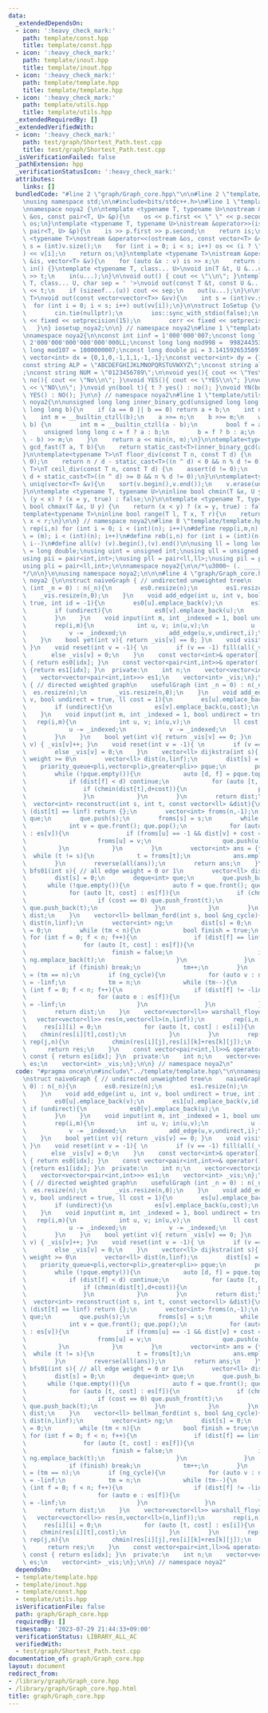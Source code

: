 ```yaml
---
data:
  _extendedDependsOn:
  - icon: ':heavy_check_mark:'
    path: template/const.hpp
    title: template/const.hpp
  - icon: ':heavy_check_mark:'
    path: template/inout.hpp
    title: template/inout.hpp
  - icon: ':heavy_check_mark:'
    path: template/template.hpp
    title: template/template.hpp
  - icon: ':heavy_check_mark:'
    path: template/utils.hpp
    title: template/utils.hpp
  _extendedRequiredBy: []
  _extendedVerifiedWith:
  - icon: ':heavy_check_mark:'
    path: test/graph/Shortest_Path.test.cpp
    title: test/graph/Shortest_Path.test.cpp
  _isVerificationFailed: false
  _pathExtension: hpp
  _verificationStatusIcon: ':heavy_check_mark:'
  attributes:
    links: []
  bundledCode: "#line 2 \"graph/Graph_core.hpp\"\n\n#line 2 \"template/template.hpp\"\
    \nusing namespace std;\n\n#include<bits/stdc++.h>\n#line 1 \"template/inout.hpp\"\
    \nnamespace noya2 {\n\ntemplate <typename T, typename U>\nostream &operator<<(ostream\
    \ &os, const pair<T, U> &p){\n    os << p.first << \" \" << p.second;\n    return\
    \ os;\n}\ntemplate <typename T, typename U>\nistream &operator>>(istream &is,\
    \ pair<T, U> &p){\n    is >> p.first >> p.second;\n    return is;\n}\n\ntemplate\
    \ <typename T>\nostream &operator<<(ostream &os, const vector<T> &v){\n    int\
    \ s = (int)v.size();\n    for (int i = 0; i < s; i++) os << (i ? \" \" : \"\"\
    ) << v[i];\n    return os;\n}\ntemplate <typename T>\nistream &operator>>(istream\
    \ &is, vector<T> &v){\n    for (auto &x : v) is >> x;\n    return is;\n}\n\nvoid\
    \ in() {}\ntemplate <typename T, class... U>\nvoid in(T &t, U &...u){\n    cin\
    \ >> t;\n    in(u...);\n}\n\nvoid out() { cout << \"\\n\"; }\ntemplate <typename\
    \ T, class... U, char sep = ' '>\nvoid out(const T &t, const U &...u){\n    cout\
    \ << t;\n    if (sizeof...(u)) cout << sep;\n    out(u...);\n}\n\ntemplate<typename\
    \ T>\nvoid out(const vector<vector<T>> &vv){\n    int s = (int)vv.size();\n  \
    \  for (int i = 0; i < s; i++) out(vv[i]);\n}\n\nstruct IoSetup {\n    IoSetup(){\n\
    \        cin.tie(nullptr);\n        ios::sync_with_stdio(false);\n        cout\
    \ << fixed << setprecision(15);\n        cerr << fixed << setprecision(7);\n \
    \   }\n} iosetup_noya2;\n\n} // namespace noya2\n#line 1 \"template/const.hpp\"\
    \nnamespace noya2{\n\nconst int iinf = 1'000'000'007;\nconst long long linf =\
    \ 2'000'000'000'000'000'000LL;\nconst long long mod998 =  998244353;\nconst long\
    \ long mod107 = 1000000007;\nconst long double pi = 3.14159265358979323;\nconst\
    \ vector<int> dx = {0,1,0,-1,1,1,-1,-1};\nconst vector<int> dy = {1,0,-1,0,1,-1,-1,1};\n\
    const string ALP = \"ABCDEFGHIJKLMNOPQRSTUVWXYZ\";\nconst string alp = \"abcdefghijklmnopqrstuvwxyz\"\
    ;\nconst string NUM = \"0123456789\";\n\nvoid yes(){ cout << \"Yes\\n\"; }\nvoid\
    \ no(){ cout << \"No\\n\"; }\nvoid YES(){ cout << \"YES\\n\"; }\nvoid NO(){ cout\
    \ << \"NO\\n\"; }\nvoid yn(bool t){ t ? yes() : no(); }\nvoid YN(bool t){ t ?\
    \ YES() : NO(); }\n\n} // namespace noya2\n#line 1 \"template/utils.hpp\"\nnamespace\
    \ noya2{\n\nunsigned long long inner_binary_gcd(unsigned long long a, unsigned\
    \ long long b){\n    if (a == 0 || b == 0) return a + b;\n    int n = __builtin_ctzll(a);\n\
    \    int m = __builtin_ctzll(b);\n    a >>= n;\n    b >>= m;\n    while (a !=\
    \ b) {\n        int m = __builtin_ctzll(a - b);\n        bool f = a > b;\n   \
    \     unsigned long long c = f ? a : b;\n        b = f ? b : a;\n        a = (c\
    \ - b) >> m;\n    }\n    return a << min(n, m);\n}\n\ntemplate<typename T>\nT\
    \ gcd_fast(T a, T b){\n    return static_cast<T>(inner_binary_gcd(abs(a),abs(b)));\n\
    }\n\ntemplate<typename T>\nT floor_div(const T n, const T d) {\n    assert(d !=\
    \ 0);\n    return n / d - static_cast<T>((n ^ d) < 0 && n % d != 0);\n}\n\ntemplate<typename\
    \ T>\nT ceil_div(const T n, const T d) {\n    assert(d != 0);\n    return n /\
    \ d + static_cast<T>((n ^ d) >= 0 && n % d != 0);\n}\n\ntemplate<typename T> void\
    \ uniq(vector<T> &v){\n    sort(v.begin(),v.end());\n    v.erase(unique(v.begin(),v.end()),v.end());\n\
    }\n\ntemplate <typename T, typename U>\ninline bool chmin(T &x, U y) {\n    return\
    \ (y < x) ? (x = y, true) : false;\n}\n\ntemplate <typename T, typename U>\ninline\
    \ bool chmax(T &x, U y) {\n    return (x < y) ? (x = y, true) : false;\n}\n\n\
    template<typename T>\ninline bool range(T l, T x, T r){\n    return l <= x &&\
    \ x < r;\n}\n\n} // namespace noya2\n#line 8 \"template/template.hpp\"\n\n#define\
    \ rep(i,n) for (int i = 0; i < (int)(n); i++)\n#define repp(i,m,n) for (int i\
    \ = (m); i < (int)(n); i++)\n#define reb(i,n) for (int i = (int)(n-1); i >= 0;\
    \ i--)\n#define all(v) (v).begin(),(v).end()\n\nusing ll = long long;\nusing ld\
    \ = long double;\nusing uint = unsigned int;\nusing ull = unsigned long long;\n\
    using pii = pair<int,int>;\nusing pll = pair<ll,ll>;\nusing pil = pair<int,ll>;\n\
    using pli = pair<ll,int>;\n\nnamespace noya2{\n\n/*\u3000~ (. _________ . /)\u3000\
    */\n\n}\n\nusing namespace noya2;\n\n\n#line 4 \"graph/Graph_core.hpp\"\n\nnamespace\
    \ noya2 {\n\nstruct naiveGraph { // undirected unweighted tree\n    naiveGraph\
    \ (int _n = 0) : n(_n){\n        es0.resize(n);\n        es1.resize(n);\n    \
    \    _vis.resize(n,0);\n    }\n    void add_edge(int u, int v, bool undirect =\
    \ true, int id = -1){\n        es0[u].emplace_back(v);\n        es1[u].emplace_back(v,id);\n\
    \        if (undirect){\n            es0[v].emplace_back(u);\n            es1[v].emplace_back(u,id);\n\
    \        }\n    }\n    void input(int m, int _indexed = 1, bool undirect = true){\n\
    \        rep(i,m){\n            int u, v; in(u,v);\n            u -= _indexed;\n\
    \            v -= _indexed;\n            add_edge(u,v,undirect,i);\n        }\n\
    \    }\n    bool yet(int v){ return _vis[v] == 0; }\n    void visit(int v) { _vis[v]++;\
    \ }\n    void reset(int v = -1){ \n        if (v == -1) fill(all(_vis),0);\n \
    \       else _vis[v] = 0;\n    }\n    const vector<int>& operator[](int idx) const\
    \ { return es0[idx]; }\n    const vector<pair<int,int>>& operator()(int idx) const\
    \ {return es1[idx]; }\n  private:\n    int n;\n    vector<vector<int>> es0;\n\
    \    vector<vector<pair<int,int>>> es1;\n    vector<int> _vis;\n};\n\nstruct usefulGraph\
    \ { // directed weighted graph\n    usefulGraph (int _n = 0) : n(_n){\n      \
    \  es.resize(n);\n        _vis.resize(n,0);\n    }\n    void add_edge(int u, int\
    \ v, bool undirect = true, ll cost = 1){\n        es[u].emplace_back(v,cost);\n\
    \        if (undirect){\n            es[v].emplace_back(u,cost);\n        }\n\
    \    }\n    void input(int m, int _indexed = 1, bool undirect = true){\n     \
    \   rep(i,m){\n            int u, v; in(u,v);\n            ll cost; in(cost);\n\
    \            u -= _indexed;\n            v -= _indexed;\n            add_edge(u,v,undirect,cost);\n\
    \        }\n    }\n    bool yet(int v){ return _vis[v] == 0; }\n    void visit(int\
    \ v) { _vis[v]++; }\n    void reset(int v = -1){ \n        if (v == -1) fill(all(_vis),0);\n\
    \        else _vis[v] = 0;\n    }\n    vector<ll> dijkstra(int s){ // all edge\
    \ weight >= 0\n        vector<ll> dist(n,linf);\n        dist[s] = 0LL;\n    \
    \    priority_queue<pli,vector<pli>,greater<pli>> pque;\n        pque.push(pli(0,s));\n\
    \        while (!pque.empty()){\n            auto [d, f] = pque.top(); pque.pop();\n\
    \            if (dist[f] < d) continue;\n            for (auto [t, cost] : es[f]){\n\
    \                if (chmin(dist[t],d+cost)){\n                    pque.push(pli(dist[t],t));\n\
    \                }\n            }\n        }\n        return dist;\n    }\n  \
    \  vector<int> reconstruct(int s, int t, const vector<ll> &dist){\n        if\
    \ (dist[t] == linf) return {};\n        vector<int> froms(n,-1);\n        queue<int>\
    \ que;\n        que.push(s);\n        froms[s] = s;\n        while (!que.empty()){\n\
    \            int v = que.front(); que.pop();\n            for (auto [u, cost]\
    \ : es[v]){\n                if (froms[u] == -1 && dist[v] + cost == dist[u]){\n\
    \                    froms[u] = v;\n                    que.push(u);\n       \
    \         }\n            }\n        }\n        vector<int> ans = {t};\n      \
    \  while (t != s){\n            t = froms[t];\n            ans.emplace_back(t);\n\
    \        }\n        reverse(all(ans));\n        return ans;\n    }\n    vector<ll>\
    \ bfs01(int s){ // all edge weight = 0 or 1\n        vector<ll> dist(n,linf);\n\
    \        dist[s] = 0;\n        deque<int> que;\n        que.push_back(s);\n  \
    \      while (!que.empty()){\n            auto f = que.front(); que.pop_front();\n\
    \            for (auto [t, cost] : es[f]){\n                if (chmin(dist[t],dist[f]+cost)){\n\
    \                    if (cost == 0) que.push_front(t);\n                    else\
    \ que.push_back(t);\n                }\n            }\n        }\n        return\
    \ dist;\n    }\n    vector<ll> bellman_ford(int s, bool &ng_cycle){\n        vector<ll>\
    \ dist(n,linf);\n        vector<int> ng;\n        dist[s] = 0;\n        int tm\
    \ = 0;\n        while (tm < n){\n            bool finish = true;\n           \
    \ for (int f = 0; f < n; f++){\n                if (dist[f] == linf) continue;\n\
    \                for (auto [t, cost] : es[f]){\n                    if (chmin(dist[t],dist[f]+cost)){\n\
    \                        finish = false;\n                        if (tm == n-1)\
    \ ng.emplace_back(t);\n                    }\n                }\n            }\n\
    \            if (finish) break;\n            tm++;\n        }\n        ng_cycle\
    \ = (tm == n);\n        if (ng_cycle){\n            for (auto v : ng) dist[v]\
    \ = -linf;\n            tm = n;\n            while (tm--){\n                for\
    \ (int f = 0; f < n; f++){\n                    if (dist[f] != -linf) continue;\n\
    \                    for (auto e : es[f]){\n                        dist[e.first]\
    \ = -linf;\n                    }\n                }\n            }\n        }\n\
    \        return dist;\n    }\n    vector<vector<ll>> warshall_floyd(){\n     \
    \   vector<vector<ll>> res(n,vector<ll>(n,linf));\n        rep(i,n){\n       \
    \     res[i][i] = 0;\n            for (auto [t, cost] : es[i]){\n            \
    \    chmin(res[i][t],cost);\n            }\n        }\n        rep(k,n) rep(i,n)\
    \ rep(j,n){\n            chmin(res[i][j],res[i][k]+res[k][j]);\n        }\n  \
    \      return res;\n    }\n    const vector<pair<int,ll>>& operator[](int idx)\
    \ const { return es[idx]; }\n  private:\n    int n;\n    vector<vector<pair<int,ll>>>\
    \ es;\n    vector<int> _vis;\n};\n\n} // namespace noya2\n"
  code: "#pragma once\n\n#include\"../template/template.hpp\"\n\nnamespace noya2 {\n\
    \nstruct naiveGraph { // undirected unweighted tree\n    naiveGraph (int _n =\
    \ 0) : n(_n){\n        es0.resize(n);\n        es1.resize(n);\n        _vis.resize(n,0);\n\
    \    }\n    void add_edge(int u, int v, bool undirect = true, int id = -1){\n\
    \        es0[u].emplace_back(v);\n        es1[u].emplace_back(v,id);\n       \
    \ if (undirect){\n            es0[v].emplace_back(u);\n            es1[v].emplace_back(u,id);\n\
    \        }\n    }\n    void input(int m, int _indexed = 1, bool undirect = true){\n\
    \        rep(i,m){\n            int u, v; in(u,v);\n            u -= _indexed;\n\
    \            v -= _indexed;\n            add_edge(u,v,undirect,i);\n        }\n\
    \    }\n    bool yet(int v){ return _vis[v] == 0; }\n    void visit(int v) { _vis[v]++;\
    \ }\n    void reset(int v = -1){ \n        if (v == -1) fill(all(_vis),0);\n \
    \       else _vis[v] = 0;\n    }\n    const vector<int>& operator[](int idx) const\
    \ { return es0[idx]; }\n    const vector<pair<int,int>>& operator()(int idx) const\
    \ {return es1[idx]; }\n  private:\n    int n;\n    vector<vector<int>> es0;\n\
    \    vector<vector<pair<int,int>>> es1;\n    vector<int> _vis;\n};\n\nstruct usefulGraph\
    \ { // directed weighted graph\n    usefulGraph (int _n = 0) : n(_n){\n      \
    \  es.resize(n);\n        _vis.resize(n,0);\n    }\n    void add_edge(int u, int\
    \ v, bool undirect = true, ll cost = 1){\n        es[u].emplace_back(v,cost);\n\
    \        if (undirect){\n            es[v].emplace_back(u,cost);\n        }\n\
    \    }\n    void input(int m, int _indexed = 1, bool undirect = true){\n     \
    \   rep(i,m){\n            int u, v; in(u,v);\n            ll cost; in(cost);\n\
    \            u -= _indexed;\n            v -= _indexed;\n            add_edge(u,v,undirect,cost);\n\
    \        }\n    }\n    bool yet(int v){ return _vis[v] == 0; }\n    void visit(int\
    \ v) { _vis[v]++; }\n    void reset(int v = -1){ \n        if (v == -1) fill(all(_vis),0);\n\
    \        else _vis[v] = 0;\n    }\n    vector<ll> dijkstra(int s){ // all edge\
    \ weight >= 0\n        vector<ll> dist(n,linf);\n        dist[s] = 0LL;\n    \
    \    priority_queue<pli,vector<pli>,greater<pli>> pque;\n        pque.push(pli(0,s));\n\
    \        while (!pque.empty()){\n            auto [d, f] = pque.top(); pque.pop();\n\
    \            if (dist[f] < d) continue;\n            for (auto [t, cost] : es[f]){\n\
    \                if (chmin(dist[t],d+cost)){\n                    pque.push(pli(dist[t],t));\n\
    \                }\n            }\n        }\n        return dist;\n    }\n  \
    \  vector<int> reconstruct(int s, int t, const vector<ll> &dist){\n        if\
    \ (dist[t] == linf) return {};\n        vector<int> froms(n,-1);\n        queue<int>\
    \ que;\n        que.push(s);\n        froms[s] = s;\n        while (!que.empty()){\n\
    \            int v = que.front(); que.pop();\n            for (auto [u, cost]\
    \ : es[v]){\n                if (froms[u] == -1 && dist[v] + cost == dist[u]){\n\
    \                    froms[u] = v;\n                    que.push(u);\n       \
    \         }\n            }\n        }\n        vector<int> ans = {t};\n      \
    \  while (t != s){\n            t = froms[t];\n            ans.emplace_back(t);\n\
    \        }\n        reverse(all(ans));\n        return ans;\n    }\n    vector<ll>\
    \ bfs01(int s){ // all edge weight = 0 or 1\n        vector<ll> dist(n,linf);\n\
    \        dist[s] = 0;\n        deque<int> que;\n        que.push_back(s);\n  \
    \      while (!que.empty()){\n            auto f = que.front(); que.pop_front();\n\
    \            for (auto [t, cost] : es[f]){\n                if (chmin(dist[t],dist[f]+cost)){\n\
    \                    if (cost == 0) que.push_front(t);\n                    else\
    \ que.push_back(t);\n                }\n            }\n        }\n        return\
    \ dist;\n    }\n    vector<ll> bellman_ford(int s, bool &ng_cycle){\n        vector<ll>\
    \ dist(n,linf);\n        vector<int> ng;\n        dist[s] = 0;\n        int tm\
    \ = 0;\n        while (tm < n){\n            bool finish = true;\n           \
    \ for (int f = 0; f < n; f++){\n                if (dist[f] == linf) continue;\n\
    \                for (auto [t, cost] : es[f]){\n                    if (chmin(dist[t],dist[f]+cost)){\n\
    \                        finish = false;\n                        if (tm == n-1)\
    \ ng.emplace_back(t);\n                    }\n                }\n            }\n\
    \            if (finish) break;\n            tm++;\n        }\n        ng_cycle\
    \ = (tm == n);\n        if (ng_cycle){\n            for (auto v : ng) dist[v]\
    \ = -linf;\n            tm = n;\n            while (tm--){\n                for\
    \ (int f = 0; f < n; f++){\n                    if (dist[f] != -linf) continue;\n\
    \                    for (auto e : es[f]){\n                        dist[e.first]\
    \ = -linf;\n                    }\n                }\n            }\n        }\n\
    \        return dist;\n    }\n    vector<vector<ll>> warshall_floyd(){\n     \
    \   vector<vector<ll>> res(n,vector<ll>(n,linf));\n        rep(i,n){\n       \
    \     res[i][i] = 0;\n            for (auto [t, cost] : es[i]){\n            \
    \    chmin(res[i][t],cost);\n            }\n        }\n        rep(k,n) rep(i,n)\
    \ rep(j,n){\n            chmin(res[i][j],res[i][k]+res[k][j]);\n        }\n  \
    \      return res;\n    }\n    const vector<pair<int,ll>>& operator[](int idx)\
    \ const { return es[idx]; }\n  private:\n    int n;\n    vector<vector<pair<int,ll>>>\
    \ es;\n    vector<int> _vis;\n};\n\n} // namespace noya2"
  dependsOn:
  - template/template.hpp
  - template/inout.hpp
  - template/const.hpp
  - template/utils.hpp
  isVerificationFile: false
  path: graph/Graph_core.hpp
  requiredBy: []
  timestamp: '2023-07-29 21:44:33+09:00'
  verificationStatus: LIBRARY_ALL_AC
  verifiedWith:
  - test/graph/Shortest_Path.test.cpp
documentation_of: graph/Graph_core.hpp
layout: document
redirect_from:
- /library/graph/Graph_core.hpp
- /library/graph/Graph_core.hpp.html
title: graph/Graph_core.hpp
---
```

